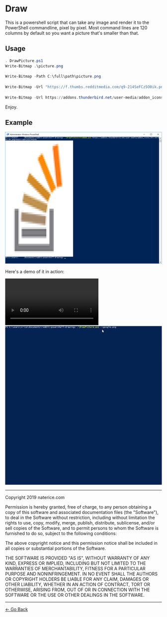 # Draw

This is a powershell script that can take any image and render it to the PowerShell commandline, pixel by pixel. Most command lines are 120 columns by default so you want a picture that's smaller than that.

## Usage

```powershell
. DrawPicture.ps1
Write-Bitmap .\picture.png

Write-Bitmap -Path C:\full\path\picture.png

Write-Bitmap -Url "https://f.thumbs.redditmedia.com/q9-214SeFCz5O0ik.png"

Write-Bitmap -Url https://addons.thunderbird.net/user-media/addon_icons/347/347802-64.png?modified=1322749240
```

Enjoy.

## Example

<img src="../res/draw/console-fromweb.png"/>

Here's a demo of it in action:

<video controls>
<source type="video/mp4" src="../res/draw/demo.mp4">
</video>

<img src="../res/draw/demo.gif"/>

---
Copyright 2019 naterice.com

Permission is hereby granted, free of charge, to any person obtaining a copy of this software and associated documentation files (the "Software"), to deal in the Software without restriction, including without limitation the rights to use, copy, modify, merge, publish, distribute, sublicense, and/or sell copies of the Software, and to permit persons to whom the Software is furnished to do so, subject to the following conditions:

The above copyright notice and this permission notice shall be included in all copies or substantial portions of the Software.

THE SOFTWARE IS PROVIDED "AS IS", WITHOUT WARRANTY OF ANY KIND, EXPRESS OR IMPLIED, INCLUDING BUT NOT LIMITED TO THE WARRANTIES OF MERCHANTABILITY, FITNESS FOR A PARTICULAR PURPOSE AND NONINFRINGEMENT. IN NO EVENT SHALL THE AUTHORS OR COPYRIGHT HOLDERS BE LIABLE FOR ANY CLAIM, DAMAGES OR OTHER LIABILITY, WHETHER IN AN ACTION OF CONTRACT, TORT OR OTHERWISE, ARISING FROM, OUT OF OR IN CONNECTION WITH THE SOFTWARE OR THE USE OR OTHER DEALINGS IN THE SOFTWARE.

---
[← Go Back](../readme.md)
